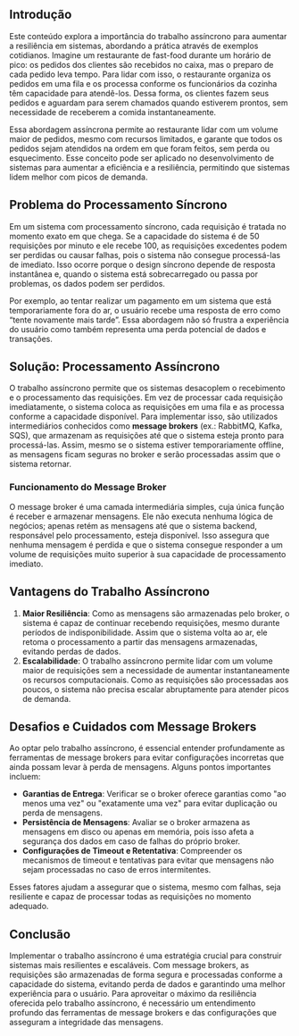 ## Introdução
Este conteúdo explora a importância do trabalho assíncrono para aumentar a resiliência em sistemas, abordando a prática através de exemplos cotidianos. Imagine um restaurante de fast-food durante um horário de pico: os pedidos dos clientes são recebidos no caixa, mas o preparo de cada pedido leva tempo. Para lidar com isso, o restaurante organiza os pedidos em uma fila e os processa conforme os funcionários da cozinha têm capacidade para atendê-los. Dessa forma, os clientes fazem seus pedidos e aguardam para serem chamados quando estiverem prontos, sem necessidade de receberem a comida instantaneamente.

Essa abordagem assíncrona permite ao restaurante lidar com um volume maior de pedidos, mesmo com recursos limitados, e garante que todos os pedidos sejam atendidos na ordem em que foram feitos, sem perda ou esquecimento. Esse conceito pode ser aplicado no desenvolvimento de sistemas para aumentar a eficiência e a resiliência, permitindo que sistemas lidem melhor com picos de demanda.

## Problema do Processamento Síncrono
Em um sistema com processamento síncrono, cada requisição é tratada no momento exato em que chega. Se a capacidade do sistema é de 50 requisições por minuto e ele recebe 100, as requisições excedentes podem ser perdidas ou causar falhas, pois o sistema não consegue processá-las de imediato. Isso ocorre porque o design síncrono depende de resposta instantânea e, quando o sistema está sobrecarregado ou passa por problemas, os dados podem ser perdidos.

Por exemplo, ao tentar realizar um pagamento em um sistema que está temporariamente fora do ar, o usuário recebe uma resposta de erro como “tente novamente mais tarde”. Essa abordagem não só frustra a experiência do usuário como também representa uma perda potencial de dados e transações.

## Solução: Processamento Assíncrono
O trabalho assíncrono permite que os sistemas desacoplem o recebimento e o processamento das requisições. Em vez de processar cada requisição imediatamente, o sistema coloca as requisições em uma fila e as processa conforme a capacidade disponível. Para implementar isso, são utilizados intermediários conhecidos como **message brokers** (ex.: RabbitMQ, Kafka, SQS), que armazenam as requisições até que o sistema esteja pronto para processá-las. Assim, mesmo se o sistema estiver temporariamente offline, as mensagens ficam seguras no broker e serão processadas assim que o sistema retornar.

### Funcionamento do Message Broker
O message broker é uma camada intermediária simples, cuja única função é receber e armazenar mensagens. Ele não executa nenhuma lógica de negócios; apenas retém as mensagens até que o sistema backend, responsável pelo processamento, esteja disponível. Isso assegura que nenhuma mensagem é perdida e que o sistema consegue responder a um volume de requisições muito superior à sua capacidade de processamento imediato.

## Vantagens do Trabalho Assíncrono
1. **Maior Resiliência**: Como as mensagens são armazenadas pelo broker, o sistema é capaz de continuar recebendo requisições, mesmo durante períodos de indisponibilidade. Assim que o sistema volta ao ar, ele retoma o processamento a partir das mensagens armazenadas, evitando perdas de dados.
2. **Escalabilidade**: O trabalho assíncrono permite lidar com um volume maior de requisições sem a necessidade de aumentar instantaneamente os recursos computacionais. Como as requisições são processadas aos poucos, o sistema não precisa escalar abruptamente para atender picos de demanda.

## Desafios e Cuidados com Message Brokers
Ao optar pelo trabalho assíncrono, é essencial entender profundamente as ferramentas de message brokers para evitar configurações incorretas que ainda possam levar à perda de mensagens. Alguns pontos importantes incluem:
- **Garantias de Entrega**: Verificar se o broker oferece garantias como "ao menos uma vez" ou "exatamente uma vez" para evitar duplicação ou perda de mensagens.
- **Persistência de Mensagens**: Avaliar se o broker armazena as mensagens em disco ou apenas em memória, pois isso afeta a segurança dos dados em caso de falhas do próprio broker.
- **Configurações de Timeout e Retentativa**: Compreender os mecanismos de timeout e tentativas para evitar que mensagens não sejam processadas no caso de erros intermitentes.

Esses fatores ajudam a assegurar que o sistema, mesmo com falhas, seja resiliente e capaz de processar todas as requisições no momento adequado.

## Conclusão
Implementar o trabalho assíncrono é uma estratégia crucial para construir sistemas mais resilientes e escaláveis. Com message brokers, as requisições são armazenadas de forma segura e processadas conforme a capacidade do sistema, evitando perda de dados e garantindo uma melhor experiência para o usuário. Para aproveitar o máximo da resiliência oferecida pelo trabalho assíncrono, é necessário um entendimento profundo das ferramentas de message brokers e das configurações que asseguram a integridade das mensagens.
 